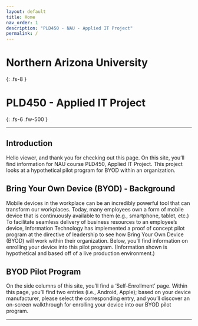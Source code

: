 ```yaml
---
layout: default
title: Home
nav_order: 1
description: "PLD450 - NAU - Applied IT Project"
permalink: /
---
```


# Northern Arizona University
{: .fs-8 }

# PLD450 - Applied IT Project
{: .fs-6 .fw-500 }

---

## Introduction

Hello viewer, and thank you for checking out this page. On this site, you’ll find information for NAU course PLD450, Applied IT Project. This project looks at a hypothetical pilot program for BYOD within an organization.

## Bring Your Own Device (BYOD) - Background

Mobile devices in the workplace can be an incredibly powerful tool that can transform our workplaces. Today, many employees own a form of mobile device that is continuously available to them (e.g., smartphone, tablet, etc.) To facilitate seamless delivery of business resources to an employee’s device, Information Technology has implemented a proof of concept pilot program at the directive of leadership to see how Bring Your Own Device (BYOD) will work within their organization. Below, you’ll find information on enrolling your device into this pilot program. (Information shown is hypothetical and based off of a live production environment.)

## BYOD Pilot Program

On the side columns of this site, you’ll find a ‘Self-Enrollment’ page. Within this page, you’ll find two entries (i.e., Android, Apple); based on your device manufacturer, please select the corresponding entry, and you’ll discover an on-screen walkthrough for enrolling your device into our BYOD pilot program.  

---


